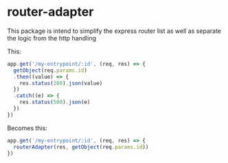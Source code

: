# router-adapter

This package is intend to simplify the express router list as well as separate the logic from the http handling

This:
```js
app.get('/my-entrypoint/:id', (req, res) => {
  getObject(req.params.id)
  .then((value) => {
    res.status(200).json(value)  
  })
  .catch((e) => {
    res.status(500).json(e)
  })
})
```

Becomes this:
```js
app.get('/my-entrypoint/:id', (req, res) => {
  routerAdapter(res, getObject(req.params.id))
})

```
